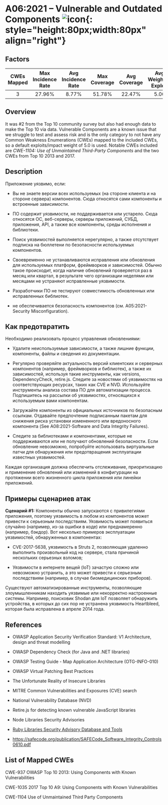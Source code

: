 # A06:2021 – Vulnerable and Outdated Components    ![icon](assets/TOP_10_Icons_Final_Vulnerable_Outdated_Components.png){: style="height:80px;width:80px" align="right"}

## Factors

| CWEs Mapped | Max Incidence Rate | Avg Incidence Rate | Max Coverage | Avg Coverage | Avg Weighted Exploit | Avg Weighted Impact | Total Occurrences | Total CVEs |
| :---------: | :----------------: | :----------------: | :----------: | :----------: | :------------------: | :-----------------: | :---------------: | :--------: |
|      3      |       27.96%       |       8.77%        |    51.78%    |    22.47%    |         5.00         |        5.00         |      30,457       |     0      |

## Overview

It was #2 from the Top 10 community survey but also had enough data to make the
Top 10 via data. Vulnerable Components are a known issue that we
struggle to test and assess risk and is the only category to not have
any Common Weakness Enumerations (CWEs) mapped to the included CWEs, so a default exploits/impact
weight of 5.0 is used. Notable CWEs included are *CWE-1104: Use of
Unmaintained Third-Party Components* and the two CWEs from Top 10 2013
and 2017.

## Description 

Приложение уязвимо, если:

-   Вы не знаете версии всех используемых (на стороне клиента и на
стороне сервера) компонентов. Сюда относятся сами компоненты и встроенные зависимости.

-   ПО содержит уязвимости, не поддерживается или устарело. Сюда относятся ОС, веб-серверы, серверы приложений, СУБД, приложения, API, а также все компоненты, среды исполнения и библиотеки.

-   Поиск уязвимостей выполняется нерегулярно, а также отсутствует подписка на бюллетени по безопасности используемых компонентов.

-   Своевременно не устанавливаются исправления или обновления для используемых платформ, фреймворков и зависимостей. Обычно такое происходит, когда наличие обновлений проверяется раз в месяц или квартал, в результате чего организации неделями или месяцами не устраняют исправленные уязвимости.

-   Разработчики ПО не тестируют совместимость обновленных или исправленных библиотек.

-   не обеспечивается безопасность компонентов (см. A05:2021-Security Misconfiguration).

## Как предотвратить

Необходимо реализовать процесс управления обновлениями:

-   Удалите неиспользуемые зависимости, а также лишние функции, компоненты, файлы и сведения из документации.

-   Регулярно проверяйте актуальность версий клиентских и серверных компонентов (например, фреймворков и библиотек), а также их зависимостей, используя такие инструменты, как versions, DependencyCheck, retire.js. Следите за новостями об уязвимостях на соответствующих ресурсах, таких как CVE и NVD. Используйте инструменты анализа состава ПО для автоматизации процесса. Подпишитесь на рассылки об уязвимостях, относящихся к используемым вами компонентам.

-   Загружайте компоненты из официальных источников по безопасным ссылкам. Отдавайте предпочтение подписанным пакетам для снижения риска установки измененного или вредоносного компонента (See A08:2021-Software and Data Integrity Failures).

-   Следите за библиотеками и компонентами, которые не поддерживаются или не получают обновлений безопасности. Если обновление невозможно, попробуйте использовать виртуальные патчи для обнаружения или предотвращения эксплуатации известных уязвимостей.

Каждая организация должна обеспечить отслеживание, приоритизацию и применение обновлений или изменений в конфигурации на протяжении всего жизненного цикла приложения или линейки приложений.

## Примеры сценариев атак

**Сценарий #1:** Компоненты обычно запускаются с привилегиями приложения, поэтому уязвимость в любом из компонентов может привести к серьезным последствиям. Уязвимость может появиться случайно (например, из-за ошибки в коде) или преднамеренно (например, бэкдор). Вот несколько примеров эксплуатации уязвимостей, обнаруженных в компонентах:

-   CVE-2017-5638, уязвимость в Struts 2, позволяющая удаленно выполнить произвольный код на сервере, стала причиной нескольких серьезных взломов;

-   Уязвимости в интернете вещей (IoT) зачастую сложно или невозможно устранить, а это может привести к серьезным последствиям (например, в случае биомедицинских приборов).

Существуют автоматизированные инструменты, позволяющие злоумышленникам находить уязвимые или некорректно настроенные системы. Например, поисковик Shodan для IoT позволяет обнаружить устройства, в которых до сих пор не устранена уязвимость Heartbleed, которая была исправлена в апреле 2014 года.

## References

-   OWASP Application Security Verification Standard: V1 Architecture,
    design and threat modelling

-   OWASP Dependency Check (for Java and .NET libraries)

-   OWASP Testing Guide - Map Application Architecture (OTG-INFO-010)

-   OWASP Virtual Patching Best Practices

-   The Unfortunate Reality of Insecure Libraries

-   MITRE Common Vulnerabilities and Exposures (CVE) search

-   National Vulnerability Database (NVD)

-   Retire.js for detecting known vulnerable JavaScript libraries

-   Node Libraries Security Advisories

-   [Ruby Libraries Security Advisory Database and Tools]()

-   https://safecode.org/publication/SAFECode_Software_Integrity_Controls0610.pdf

## List of Mapped CWEs

CWE-937 OWASP Top 10 2013: Using Components with Known Vulnerabilities

CWE-1035 2017 Top 10 A9: Using Components with Known Vulnerabilities

CWE-1104 Use of Unmaintained Third Party Components
